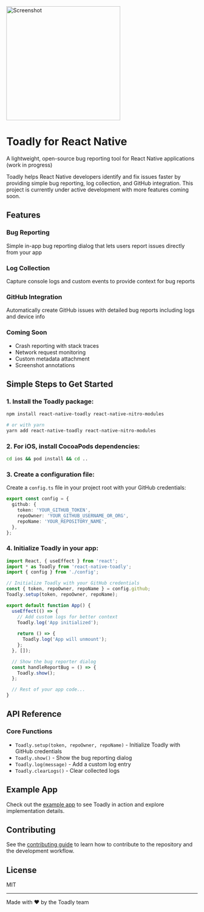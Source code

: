  <img src="https://github.com/user-attachments/assets/0c6825a4-ad3d-4b50-964e-f05f86507b4a" alt="Screenshot" height="300">


# Toadly for React Native

A lightweight, open-source bug reporting tool for React Native applications (work in progress)

Toadly helps React Native developers identify and fix issues faster by providing simple bug reporting, log collection, and GitHub integration. This project is currently under active development with more features coming soon.

## Features

### Bug Reporting
Simple in-app bug reporting dialog that lets users report issues directly from your app

### Log Collection
Capture console logs and custom events to provide context for bug reports

### GitHub Integration
Automatically create GitHub issues with detailed bug reports including logs and device info

### Coming Soon
- Crash reporting with stack traces
- Network request monitoring
- Custom metadata attachment
- Screenshot annotations

## Simple Steps to Get Started

### 1. Install the Toadly package:

```sh
npm install react-native-toadly react-native-nitro-modules

# or with yarn
yarn add react-native-toadly react-native-nitro-modules
```

### 2. For iOS, install CocoaPods dependencies:

```sh
cd ios && pod install && cd ..
```

### 3. Create a configuration file:

Create a `config.ts` file in your project root with your GitHub credentials:

```typescript
export const config = {
  github: {
    token: 'YOUR_GITHUB_TOKEN',
    repoOwner: 'YOUR_GITHUB_USERNAME_OR_ORG',
    repoName: 'YOUR_REPOSITORY_NAME',
  },
};
```

### 4. Initialize Toadly in your app:

```typescript
import React, { useEffect } from 'react';
import * as Toadly from 'react-native-toadly';
import { config } from './config';

// Initialize Toadly with your GitHub credentials
const { token, repoOwner, repoName } = config.github;
Toadly.setup(token, repoOwner, repoName);

export default function App() {
  useEffect(() => {
    // Add custom logs for better context
    Toadly.log('App initialized');
    
    return () => {
      Toadly.log('App will unmount');
    };
  }, []);

  // Show the bug reporter dialog
  const handleReportBug = () => {
    Toadly.show();
  };

  // Rest of your app code...
}
```

## API Reference

### Core Functions

- `Toadly.setup(token, repoOwner, repoName)` - Initialize Toadly with GitHub credentials
- `Toadly.show()` - Show the bug reporting dialog
- `Toadly.log(message)` - Add a custom log entry
- `Toadly.clearLogs()` - Clear collected logs

## Example App

Check out the [example app](./example) to see Toadly in action and explore implementation details.

## Contributing

See the [contributing guide](CONTRIBUTING.md) to learn how to contribute to the repository and the development workflow.

## License

MIT

---

Made with ❤️ by the Toadly team
